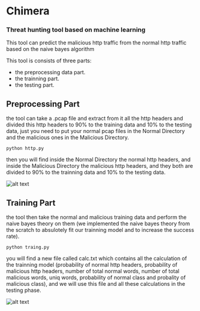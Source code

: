 # Chimera
### Threat hunting tool based on machine learning

This tool can predict the malicious http traffic from the normal http traffic based on the naive bayes algorithm

This tool is consists of three parts:
  - the preprocessing data part.
  - the trainning part.
  - the testing part.
  
## Preprocessing Part
the tool can take a .pcap file and extract from it all the http headers and divided this http headers to 90% to the training data and 10% to the testing data, just you need to put your normal pcap files in the Normal Directory and the malicious ones in the Malicious Directory.

```
python http.py
```

then you will find inside the Normal Directory the normal http headers, and inside the Malicious Directory the malicious http headers, and they both are divided to 90% to the trainning data and 10% to the testing data.

![alt text](https://github.com/hassan0x/Chimera/blob/master/http.png?raw=true)

## Training Part
the tool then take the normal and malicious training data and perform the naive bayes theory on them (we implemented the naive bayes theory from the scratch to absulotely fit our trainning model and to increase the success rate).

```
python traing.py
```

you will find a new file called calc.txt which contains all the calculation of the trainning model (probability of normal http headers, probability of malicious http headers, number of total normal words, number of total malicious words, uniq words, probability of normal class and probality of malicious class), and we will use this file and all these calculations in the testing phase.

![alt text](https://github.com/hassan0x/Chimera/blob/master/train.png?raw=true)
